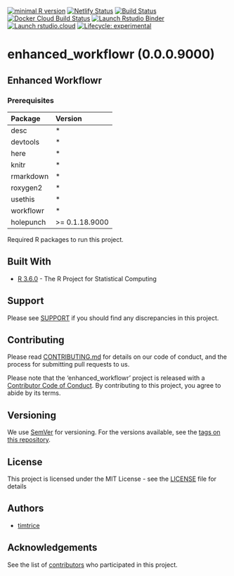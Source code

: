 
<!-- badges: start -->

[![minimal R
version](https://img.shields.io/badge/R%3E%3D-3.6.0-6666ff.svg)](https://cran.r-project.org/)
[![Netlify
Status](https://api.netlify.com/api/v1/badges/bcc3fe43-1cd0-4d23-aca4-42f78a809855/deploy-status)](https://app.netlify.com/sites/happy-chandrasekhar-239442/deploys)
[![Build
Status](https://img.shields.io/travis/timtrice/enhanced_workflowr/master.svg)](https://travis-ci.org/timtrice/enhanced_workflowr)
[![Docker Cloud Build
Status](https://img.shields.io/docker/cloud/build/timtrice/enhanced_workflowr.svg?style=popout)](https://cloud.docker.com/repository/docker/timtrice/enhanced_workflowr)
[![Launch Rstudio
Binder](http://mybinder.org/badge.svg)](https://mybinder.org/v2/gh/timtrice/enhanced_workflowr/master?urlpath=rstudio)
[![Launch
rstudio.cloud](https://img.shields.io/badge/launch-rstudio.cloud-yellowgreen.svg)](https://rstudio.cloud/project/417421)
[![Lifecycle:
experimental](https://img.shields.io/badge/lifecycle-experimental-orange.svg)](https://www.tidyverse.org/lifecycle/#experimental)
<!-- badges: end -->

# enhanced\_workflowr (0.0.0.9000)

## Enhanced Workflowr

### Prerequisites

| Package   | Version         |
| :-------- | :-------------- |
| desc      | \*              |
| devtools  | \*              |
| here      | \*              |
| knitr     | \*              |
| rmarkdown | \*              |
| roxygen2  | \*              |
| usethis   | \*              |
| workflowr | \*              |
| holepunch | \>= 0.1.18.9000 |

Required R packages to run this project.

## Built With

  - [R 3.6.0](https://www.r-project.org/) - The R Project for
    Statistical Computing

## Support

Please see
[SUPPORT](https://github.com/timtrice/enhanced_workflowr/blob/master/.github/SUPPORT.md)
if you should find any discrepancies in this project.

## Contributing

Please read
[CONTRIBUTING.md](https://github.com/timtrice/enhanced_workflowr/blob/master/.github/CONTRIBUTING.md)
for details on our code of conduct, and the process for submitting pull
requests to us.

Please note that the ‘enhanced\_workflowr’ project is released with a
[Contributor Code of
Conduct](https://github.com/timtrice/enhanced_workflowr/blob/master/.github/CODE_OF_CONDUCT.md).
By contributing to this project, you agree to abide by its terms.

## Versioning

We use [SemVer](http://semver.org/) for versioning. For the versions
available, see the [tags on this
repository](https://github.com/timtrice/enhanced_workflowr/tags).

## License

This project is licensed under the MIT License - see the
[LICENSE](https://github.com/timtrice/enhanced_workflowr/blob/master/LICENSE.md)
file for details

## Authors

  - [timtrice](https://github.com/timtrice)

## Acknowledgements

See the list of
[contributors](https://github.com/timtrice/enhanced_workflowr/contributors)
who participated in this project.
